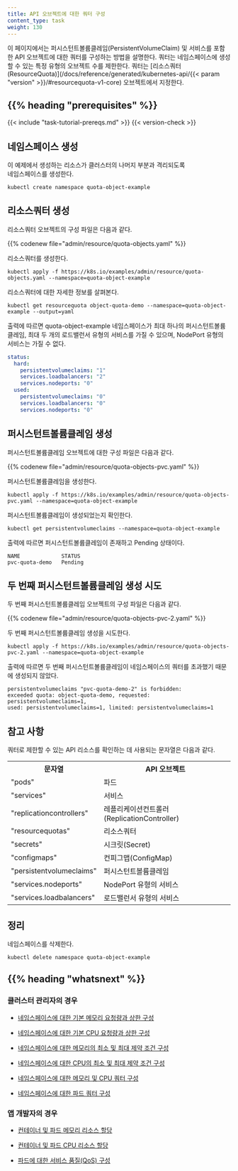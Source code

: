 ```yaml
---
title: API 오브젝트에 대한 쿼터 구성
content_type: task
weight: 130
---
```



<!-- overview -->

이 페이지에서는 퍼시스턴트볼륨클레임(PersistentVolumeClaim) 및 
서비스를 포함한 API 오브젝트에 대한 쿼터를 구성하는 방법을 설명한다.
쿼터는 네임스페이스에 생성할 수 있는 
특정 유형의 오브젝트 수를 제한한다.
쿼터는 [리소스쿼터(ResourceQuota)](/docs/reference/generated/kubernetes-api/{{< param "version" >}}/#resourcequota-v1-core) 
오브젝트에서 지정한다.




## {{% heading "prerequisites" %}}


{{< include "task-tutorial-prereqs.md" >}} {{< version-check >}}




<!-- steps -->

## 네임스페이스 생성

이 예제에서 생성하는 리소스가 클러스터의 나머지 부분과 격리되도록  
네임스페이스를 생성한다.

```shell
kubectl create namespace quota-object-example
```

## 리소스쿼터 생성

리소스쿼터 오브젝트의 구성 파일은 다음과 같다.

{{% codenew file="admin/resource/quota-objects.yaml" %}}

리소스쿼터를 생성한다.

```shell
kubectl apply -f https://k8s.io/examples/admin/resource/quota-objects.yaml --namespace=quota-object-example
```

리소스쿼터에 대한 자세한 정보를 살펴본다.

```shell
kubectl get resourcequota object-quota-demo --namespace=quota-object-example --output=yaml
```

출력에 따르면 quota-object-example 네임스페이스가 
최대 하나의 퍼시스턴트볼륨클레임, 최대 두 개의 로드밸런서 유형의 서비스를 가질 수 있으며, NodePort 유형의 서비스는 
가질 수 없다.

```yaml
status:
  hard:
    persistentvolumeclaims: "1"
    services.loadbalancers: "2"
    services.nodeports: "0"
  used:
    persistentvolumeclaims: "0"
    services.loadbalancers: "0"
    services.nodeports: "0"
```

## 퍼시스턴트볼륨클레임 생성

퍼시스턴트볼륨클레임 오브젝트에 대한 구성 파일은 다음과 같다.

{{% codenew file="admin/resource/quota-objects-pvc.yaml" %}}

퍼시스턴트볼륨클레임을 생성한다.

```shell
kubectl apply -f https://k8s.io/examples/admin/resource/quota-objects-pvc.yaml --namespace=quota-object-example
```

퍼시스턴트볼륨클레임이 생성되었는지 확인한다.

```shell
kubectl get persistentvolumeclaims --namespace=quota-object-example
```

출력에 따르면 퍼시스턴트볼륨클레임이 존재하고 Pending 상태이다.

```
NAME             STATUS
pvc-quota-demo   Pending
```

## 두 번째 퍼시스턴트볼륨클레임 생성 시도

두 번째 퍼시스턴트볼륨클레임 오브젝트의 구성 파일은 다음과 같다.

{{% codenew file="admin/resource/quota-objects-pvc-2.yaml" %}}

두 번째 퍼시스턴트볼륨클레임 생성을 시도한다.

```shell
kubectl apply -f https://k8s.io/examples/admin/resource/quota-objects-pvc-2.yaml --namespace=quota-object-example
```

출력에 따르면 두 번째 퍼시스턴트볼륨클레임이 네임스페이스의 쿼터를 초과했기 때문에 생성되지 않았다.


```
persistentvolumeclaims "pvc-quota-demo-2" is forbidden:
exceeded quota: object-quota-demo, requested: persistentvolumeclaims=1,
used: persistentvolumeclaims=1, limited: persistentvolumeclaims=1
```

## 참고 사항

쿼터로 제한할 수 있는 API 리소스를 확인하는 데 사용되는 문자열은 
다음과 같다.

<table>
<tr><th>문자열</th><th>API 오브젝트</th></tr>
<tr><td>"pods"</td><td>파드</td></tr>
<tr><td>"services"</td><td>서비스</td></tr>
<tr><td>"replicationcontrollers"</td><td>레플리케이션컨트롤러(ReplicationController)</td></tr>
<tr><td>"resourcequotas"</td><td>리소스쿼터</td></tr>
<tr><td>"secrets"</td><td>시크릿(Secret)</td></tr>
<tr><td>"configmaps"</td><td>컨피그맵(ConfigMap)</td></tr>
<tr><td>"persistentvolumeclaims"</td><td>퍼시스턴트볼륨클레임</td></tr>
<tr><td>"services.nodeports"</td><td>NodePort 유형의 서비스</td></tr>
<tr><td>"services.loadbalancers"</td><td>로드밸런서 유형의 서비스</td></tr>
</table>

## 정리

네임스페이스를 삭제한다.

```shell
kubectl delete namespace quota-object-example
```



## {{% heading "whatsnext" %}}


### 클러스터 관리자의 경우

* [네임스페이스에 대한 기본 메모리 요청량과 상한 구성](/ko/docs/tasks/administer-cluster/manage-resources/memory-default-namespace/)

* [네임스페이스에 대한 기본 CPU 요청량과 상한 구성](/ko/docs/tasks/administer-cluster/manage-resources/cpu-default-namespace/)

* [네임스페이스에 대한 메모리의 최소 및 최대 제약 조건 구성](/ko/docs/tasks/administer-cluster/manage-resources/memory-constraint-namespace/)

* [네임스페이스에 대한 CPU의 최소 및 최대 제약 조건 구성](/ko/docs/tasks/administer-cluster/manage-resources/cpu-constraint-namespace/)

* [네임스페이스에 대한 메모리 및 CPU 쿼터 구성](/ko/docs/tasks/administer-cluster/manage-resources/quota-memory-cpu-namespace/)

* [네임스페이스에 대한 파드 쿼터 구성](/ko/docs/tasks/administer-cluster/manage-resources/quota-pod-namespace/)

### 앱 개발자의 경우

* [컨테이너 및 파드 메모리 리소스 할당](/ko/docs/tasks/configure-pod-container/assign-memory-resource/)

* [컨테이너 및 파드 CPU 리소스 할당](/ko/docs/tasks/configure-pod-container/assign-cpu-resource/)

* [파드에 대한 서비스 품질(QoS) 구성](/ko/docs/tasks/configure-pod-container/quality-service-pod/)








